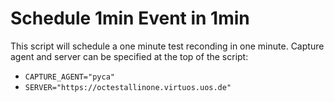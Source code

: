 Schedule 1min Event in 1min
===========================

This script will schedule a one minute test reconding in one minute. Capture
agent and server can be specified at the top of the script:

- `CAPTURE_AGENT="pyca"`
- `SERVER="https://octestallinone.virtuos.uos.de"`
